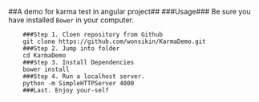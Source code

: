 ##A demo for karma test in angular project##
###Usage###
Be sure you have installed <code>Bower</code> in your computer.

```
    ###Step 1. Cloen repository from Github
    git clone https://github.com/wonsikin/KarmaDemo.git
    ###Step 2. Jump into folder
    cd KarmaDemo
    ###Step 3. Install Dependencies
    bower install
    ###Step 4. Run a localhost server.
    python -m SimpleHTTPServer 4000
    ###Last. Enjoy your-self
```
